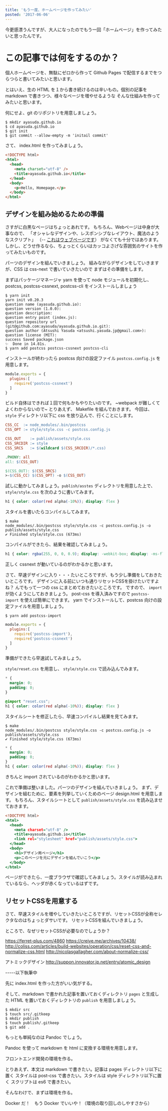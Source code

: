 ```yaml
---
title: 'もう一度、ホームページを作ってみたい'
posted: '2017-06-06'
---
```


今更感漂うんですが、大人になったのでもう一回「ホームページ」を作ってみたいと思ったんです。

# この記事では何をするのか？

個人ホームページを、無駄にゼロから作って Github Pages で配信するまでをつらつらと書いてみたいと思います。

とはいえ、生の HTML を１から書き続けるのは辛いもの。個別の記事を markdown で書きつつ、様々なページを増やせるような
そんな仕組みを作ってみたいと思います。

何にせよ、git のリポジトリを用意しましょう。

```
$ mkdir ayasuda.github.io
$ cd ayasuda.github.io
$ git init
$ git commit --allow-empty -m 'initail commit'
```

さて、 index.html を作ってみましょう。

```html
<!DOCTYPE html>
<html>
  <head>
    <meta charset="utf-8" />
    <title>ayasuda.github.io</title>
  </head>
  <body>
    <p>Hello, Homepage.</p>
  </body>
</html>
```

## デザインを組み始めるための準備

さすがに白黒なページはちょっとあれです。
もちろん、Webページは中身が大事なので、
「オシャレなデザインや、レスポンシブなレイアウト、魔法のようなスクリプト」
（-- [これはウェブページです](https://justinjackson.ca/words_japan.html)）
がなくても十分ではあります。
しかし、どうせ作るなら、ちょっとくらいはカッコよさげな雰囲気のサイトを作ってみたいものです。

パーツのデザインを組んでいきましょう。
組みながらデザインをしていきますが、CSS は css-next で書いていきたいので
まずはその準備をします。

まずはパッケージマネージャ yarn を使って node モジュールを初期化し、
postcss, postcss-cssnext, postcss-cli をインストールしましょう

```
$ yarn init
yarn init v0.20.3
question name (ayasuda.github.io):
question version (1.0.0):
question description:
question entry point (index.js):
question repository url (git@github.com:ayasuda/ayasuda.github.io.git):
question author (Atsushi Yasuda <atsushi.yasuda.jp@gmail.com>):
question license (MIT):
success Saved package.json
✨  Done in 14.81s.
$ yarn add postcss postcss-cssnext postcss-cli
```

インストールが終わったら postcss 向けの設定ファイル `postcss.config.js` を用意します。

```js:postcss.config.js
module.exports = {
  plugins:[
    require('postcss-cssnext')
  ]
}
```

ビルド自体はできれば１回で何もかもやりたいのです。
~webpack が難しくてよくわからないので~ とりあえず、 Makefile を組んでおきます。
今回は、 `style` ディレクトリ以下に css を放り込んで、行くことにします。

```Makefile
CSS_CC  := node_modules/.bin/postcss
CSS_OPT := style/style.css -c postcss.config.js

CSS_OUT    := publish/assets/style.css
CSS_SRCDIR := style
CSS_SRCS   := $(wildcard $(CSS_SRCDIR)/*.css)

.PHONY: all
all: $(CSS_OUT)

$(CSS_OUT): $(CSS_SRCS)
>-$(CSS_CC) $(CSS_OPT) -o $(CSS_OUT)
```

試しに動かしてみましょう。`publish/asstes` ディレクトリを用意した上で、 `style/style.css` を次のように書いてみます。

```css:style/styel.css
h1 { color: color(red alpha(-10%)); display: flex }
```

スタイルを書いたらコンパイルしてみます。

```
$ make
node_modules/.bin/postcss style/style.css -c postcss.config.js -o publish/assets/style.css
✔ Finished style/style.css (673ms)
```

コンパイルができたら、結果を確認してみましょう。

```css:publish/assets/style.css
h1 { color: rgba(255, 0, 0, 0.9); display: -webkit-box; display: -ms-flexbox; display: flex }
```

正しく cssnext が動いているのがわかるかと思います。

さて、早速デザインに入り・・・たいところですが、もう少し準備をしておきたいところです。
デザインに入る前にいつも通りリセットCSSを掛けたいですよね？
んでもって一つの css にまとめておきたいところです。
ですので、 `import` が効くようにしておきましょう。
post-css を導入済みですので `postcss-import` を使えば簡単にできます。
yarn でインストールして、postcss 向けの設定ファイルを用意しましょう。

```
$ yarn add postcss-import
```

```js:postcss.config.js
module.exports = {
  plugins:[
    require('postcss-import'),
    require('postcss-cssnext')
  ]
}
```

準備ができたら早速試してみましょう。

`style/reset.css` を用意し、 `style/style.css` で読み込んでみます。

```css:style/reset.css
* {
  margin: 0;
  padding: 0;
}
```

```css:style/style.css
@import "reset.css";
h1 { color: color(red alpha(-10%)); display: flex }
```

スタイルシートを修正したら、早速コンパイルし結果を見てみます。

```
$ make
node_modules/.bin/postcss style/style.css -c postcss.config.js -o publish/assets/style.css
✔ Finished style/style.css (673ms)
```

```css:publish/assets/style.css
* {
  margin: 0;
  padding: 0;
}
h1 { color: color(red alpha(-10%)); display: flex }
```

きちんと import されているのがわかるかと思います。

これで準備は整いました。パーツのデザインを組んでいきましょう。
まず、デザインを組むために、要素を列挙していくためのページ design.html を用意します。
もちろん、スタイルシートとして `publish/assets/style.css` を読み込ませておきます。

```html:design.html
<!DOCTYPE html>
<html>
  <head>
    <meta charset="utf-8" />
    <title>ayasuda.github.io</title>
    <link rel="stylesheet" href="publish/assets/style.css">
  </head>
  <body>
    <h1>デザイン用ページ</h1>
    <p>このページを元にデザインを組んでいこう</p>
  </body>
</html>
```

ページができたら、一度ブラウザで確認してみましょう。スタイルが読み込まれているなら、ヘッダが赤くなっているはずです。

## リセットCSSを用意する

さて、早速スタイルを増やしていきたいところですが、リセットCSSが全称セレクタなのはちょっとダサいです。
リセットCSSを組んでいきましょう。

ところで、なぜリセットCSSが必要なのでしょうか？

https://ferret-plus.com/4860
https://creive.me/archives/10438/
http://coliss.com/articles/build-websites/operation/css/reset-css-and-normalize-css.html
http://nicolasgallagher.com/about-normalize-css/



アトミックデザイン
http://suppon.innovator.jp.net/entry/atomic_design



-----以下執筆中

先に index.html を作った方がいい気がする。

そして、markdown で書かれた記事を置いておくディレクトリ `pages` と生成した HTML を置いておくディレクトリの `publish` を用意しましょう。

```
$ mkdir src
$ touch src/.gitkeep
$ mkdir publish
$ touch publish/.gitkeep
$ git add .
```

もっとも単純なのは Pandoc でしょう。

Pandoc を使って markdown を html に変換する環境を用意します。

フロントエンド開発の環境を作る。

とりあえず、本文は markdown で書きたい。記事は pages ディレクトリ以下に置く
スタイルは post-css で書きたい。スタイルは style ディレクトリ以下に置く
スクリプトは es6 で書きたい。

そんなわけで、まずは環境を作る。

Docker だ！　もう Docker でいいや！（環境の取り回しのしやすさから）

